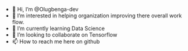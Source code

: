 - 👋 Hi, I’m @Olugbenga-dev
- 👀 I’m interested in helping organization improving there overall work flow.
- 🌱 I’m currently learning Data Science
- 💞️ I’m looking to collaborate on Tensorflow
- 📫 How to reach me here on github

<!---
Olugbenga-dev/Olugbenga-dev is a ✨ special ✨ repository because its `README.md` (this file) appears on your GitHub profile.
You can click the Preview link to take a look at your changes.
--->

